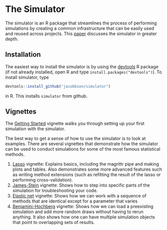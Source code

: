 
<!-- README.md is generated from README.Rmd. Please edit that file -->
The Simulator
=============

The simulator is an R package that streamlines the process of performing simulations by creating a common infrastructure that can be easily used and reused across projects. This [paper](http://faculty.bscb.cornell.edu/~bien/simulator.pdf) discusses the simulator in greater depth.

Installation
------------

The easiest way to install the simulator is by using the [devtools](https://cran.r-project.org/package=devtools) R package (if not already installed, open R and type `install.packages("devtools")`). To install simulator, type

``` r
devtools::install_github("jacobbien/simulator")
```

in R. This installs `simulator` from github.

Vignettes
---------

The [Getting Started](http://faculty.bscb.cornell.edu/~bien/simulator_vignettes/getting-started.html) vignette walks you through setting up your first simulation with the simulator.

The best way to get a sense of how to use the simulator is to look at examples. There are several vignettes that demonstrate how the simulator can be used to conduct simulations for some of the most famous statistical methods.

1.  [Lasso](http://faculty.bscb.cornell.edu/~bien/simulator_vignettes/lasso.html) vignette: Explains basics, including the magrittr pipe and making plots and tables. Also demonstrates some more advanced features such as writing method extensions (such as refitting the result of the lasso or performing cross-validation).
2.  [James-Stein](http://faculty.bscb.cornell.edu/~bien/simulator_vignettes/js.html) vignette: Shows how to step into specific parts of the simulation for troubleshooting your code.
3.  [Elastic net](http://faculty.bscb.cornell.edu/~bien/simulator_vignettes/en.html) vignette: Shows how we can work with a sequence of methods that are identical except for a parameter that varies
4.  [Benjamini-Hochberg](http://faculty.bscb.cornell.edu/~bien/simulator_vignettes/fdr.html) vignette: Shows how we can load a preexisting simulation and add more random draws without having to rerun anything. It also shows how one can have multiple simulation objects that point to overlapping sets of results.
